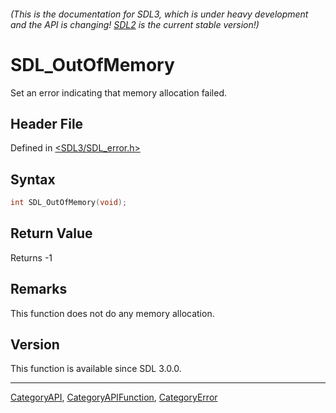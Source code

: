 ###### (This is the documentation for SDL3, which is under heavy development and the API is changing! [SDL2](https://wiki.libsdl.org/SDL2/) is the current stable version!)
# SDL_OutOfMemory

Set an error indicating that memory allocation failed.

## Header File

Defined in [<SDL3/SDL_error.h>](https://github.com/libsdl-org/SDL/blob/main/include/SDL3/SDL_error.h)

## Syntax

```c
int SDL_OutOfMemory(void);

```

## Return Value

Returns -1

## Remarks

This function does not do any memory allocation.

## Version

This function is available since SDL 3.0.0.

----
[CategoryAPI](CategoryAPI), [CategoryAPIFunction](CategoryAPIFunction), [CategoryError](CategoryError)

